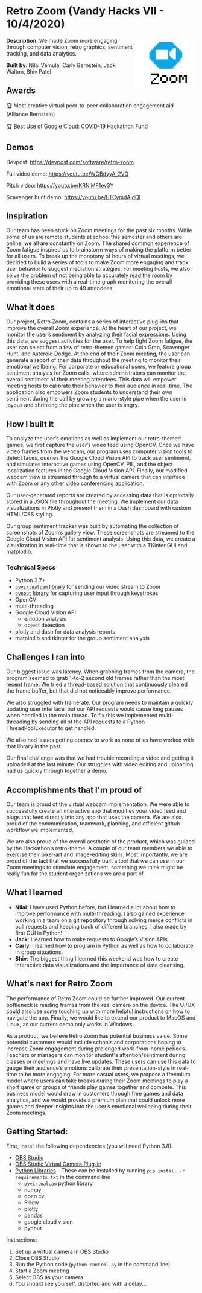 # Retro Zoom (Vandy Hacks VII - 10/4/2020)

<div valign="bottom">

<img src="assets/zoom-icon.png" width="33%" align="right" valign="top">

**Description**: We made Zoom more engaging through computer vision, retro graphics, sentiment tracking, and data analytics.

**Built by**: Nilai Vemula, Carly Bernstein, Jack Walton, Shiv Patel

## Awards
:trophy: Most creative virtual peer-to-peer collaboration engagement aid (Alliance Bernstein)

:trophy: Best Use of Google Cloud: COVID-19 Hackathon Fund


</div>


## Demos

Devpost: https://devpost.com/software/retro-zoom

Full video demo: https://youtu.be/WGBdyyA_2VQ

Pitch video: https://youtu.be/KRNiMF1ev3Y

Scavenger hunt demo: https://youtu.be/ETCymdAjdQI

## Inspiration

Our team has been stuck on Zoom meetings for the past six months. While some of us are remote students at school this semester and others are online, we all are constantly on Zoom. The shared common experience of Zoom fatigue inspired us to brainstorm ways of making the platform better for all users. To break up the monotony of hours of virtual meetings, we decided to build a series of tools to make Zoom more engaging and track user behavior to suggest mediation strategies. For meeting hosts, we also solve the problem of not being able to accurately read the room by providing these users with a real-time graph monitoring the overall emotional state of their up to 49 attendees. 

## What it does

Our project, Retro Zoom, contains a series of interactive plug-ins that improve the overall Zoom experience. At the heart of our project, we monitor the user’s sentiment by analyzing their facial expressions. Using this data, we suggest activities for the user. To help fight Zoom fatigue, the user can select from a few of retro-themed games: Coin Grab, Scavenger Hunt, and Asteroid Dodge. At the end of their Zoom meeting, the user can generate a report of their data throughout the meeting to monitor their emotional wellbeing. For corporate or educational users, we feature group sentiment analysis for Zoom calls, where administrators can monitor the overall sentiment of their meeting attendees. This data will empower meeting hosts to calibrate their behavior to their audience in real-time. The application also empowers Zoom students to understand their own sentiment during the call by growing a mario-style pipe when the user is joyous and shrinking the pipe when the user is angry.

## How I built it

To analyze the user’s emotions as well as implement our retro-themed games, we first capture the user’s video feed using OpenCV. Once we have video frames from the webcam, our program uses computer vision tools to detect faces, queries the Google Cloud Vision API to track user sentiment, and simulates interactive games using OpenCV, PIL, and the object localization features in the Google Cloud Vision API. Finally, our modified webcam view is streamed through to a virtual camera that can interface with Zoom or any other video conferencing application.

Our user-generated reports are created by accessing data that is optionally stored in a JSON file throughout the meeting. We implement our data visualizations in Plotly and present them in a Dash dashboard with custom HTML/CSS styling.

Our group sentiment tracker was built by automating the collection of screenshots of Zoom’s gallery view. These screenshots are streamed to the Google Cloud Vision API for sentiment analysis. Using this data, we create a visualization in real-time that is shown to the user with a TKinter GUI and matplotlib.



### Technical Specs
- Python 3.7+
- [`pyvirtualcam` library](https://github.com/letmaik/pyvirtualcam) for sending our video stream to Zoom
- [`pynput` library](https://github.com/moses-palmer/pynput) for capturing user input through keystrokes
- OpenCV
- multi-threading
- Google Cloud Vision API
  - emotion analysis
  - object detection
- plotly and dash for data analysis reports
- matplotlib and tkinter for the group sentiment analysis



## Challenges I ran into

Our biggest issue was latency. When grabbing frames from the camera, the program seemed to grab 1-to-2 second old frames rather than the most recent frame. We tried a thread-based solution that continuously cleared the frame buffer, but that did not noticeably improve performance. 

We also struggled with framerate. Our program needs to maintain a quickly updating user interface, but our API requests would cause long pauses when handled in the main thread. To fix this we implemented multi-threading by sending all of the API requests to a Python ThreadPoolExecutor to get handled. 

We also had issues getting opencv to work as none of us have worked with that library in the past. 

Our final challenge was that we had trouble recording a video and getting it uploaded at the last minute. Our struggles with video editing and uploading had us quickly through together a demo.

## Accomplishments that I'm proud of

Our team is proud of the virtual webcam implementation. We were able to successfully create an interactive app that modifies your video feed and plugs that feed directly into any app that uses the camera. We are also proud of the communication, teamwork, planning, and efficient github workflow we implemented. 

We are also proud of the overall aesthetic of the product, which was guided by the Hackathon’s retro-theme. A couple of our team members we able to exercise their pixel-art and image-editing skills.
Most importantly, we are proud of the fact that we successfully built a tool that we can use in our Zoom meetings to stimulate engagement, something we think might be really fun for the student organizations we are a part of.


## What I learned

- **Nilai**: I have used Python before, but I learned a lot about how to improve performance with multi-threading. I also gained experience working in a team on a git repository through solving merge conflicts in pull requests and keeping track of different branches. I also made by first GUI in Python!
- **Jack**: I learned how to make requests to Google’s Vision APIs. 
- **Carly**: I learned how to program in Python as well as how to collaborate in group situations.
- **Shiv**: The biggest thing I learned this weekend was how to create interactive data visualizations and the importance of data cleansing.


## What's next for Retro Zoom

The performance of Retro Zoom could be further improved. Our current bottleneck is reading frames from the real camera on the device. The UI/UX could also use some touching up with more helpful instructions on how to navigate the app. Finally, we would like to extend our product to MacOS and Linux, as our current demo only works in Windows.

As a product, we believe Retro Zoom has potential business value. Some potential customers would include schools and corporations hoping to increase Zoom engagement during prolonged work-from-home periods. Teachers or managers can monitor student's attention/sentiment during classes or meetings and have live updates. These users can use this data to gauge their audience’s emotions calibrate their presentation-style in real-time to be more engaging. For more casual users, we propose a freemium model where users can take breaks during their Zoom meetings to play a short game or groups of friends play games together and compete. This business model would draw in customers through free games and data analytics, and we would provide a premium plan that could unlock more games and deeper insights into the user’s emotional wellbeing during their Zoom meetings. 



## Getting Started:

First, install the following dependencies (you will need Python 3.8):

- [OBS Studio](https://obsproject.com/download)
- [OBS Studio Virtual Camera Plug-in](https://obsproject.com/forum/resources/obs-virtualcam.949/)
- [Python Libraries](requirements.txt) - These can be installed by running `pip install -r requirements.txt` in the
 command line
    - [`pyvirtualcam` python library](https://github.com/letmaik/pyvirtualcam)
    - numpy
    - open cv 
    - Pillow
    - plotly
    - pandas
    - google cloud vision
    - pynput

Instructions:
1. Set up a virtual camera in OBS Studio
2. Close OBS Studio
3. Run the Python code (`python control.py` in the command line)
4. Start a Zoom meeting
5. Select OBS as your camera
6. You should see yourself, distorted and with a delay...
